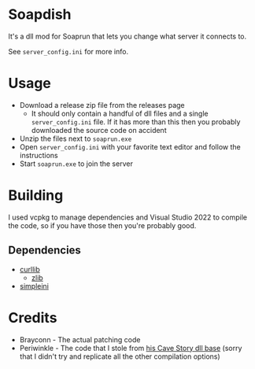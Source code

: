 # Soapdish

It's a dll mod for Soaprun that lets you change what server it connects to.

See `server_config.ini` for more info.

# Usage

- Download a release zip file from the releases page
  - It should only contain a handful of dll files and a single `server_config.ini` file. If it has more than this then you probably downloaded the source code on accident
- Unzip the files next to `soaprun.exe`
- Open `server_config.ini` with your favorite text editor and follow the instructions
- Start `soaprun.exe` to join the server

# Building

I used vcpkg to manage dependencies and Visual Studio 2022 to compile the code, so if you have those then you're probably good.

## Dependencies

- [curllib](https://curl.se/)
	- [zlib](https://www.zlib.net/)
- [simpleini](https://github.com/brofield/simpleini)


# Credits

- Brayconn - The actual patching code
- Periwinkle - The code that I stole from [his Cave Story dll base](https://github.com/periwinkle9/CSCustomDLLTemplate) (sorry that I didn't try and replicate all the other compilation options)
